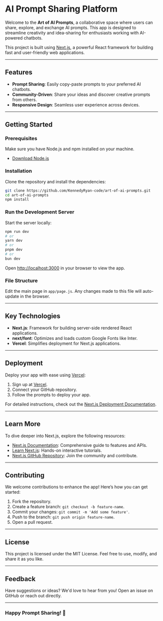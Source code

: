 # AI Prompt Sharing Platform

Welcome to the **Art of AI Prompts**, a collaborative space where users can share, explore, and exchange AI prompts. This app is designed to streamline creativity and idea-sharing for enthusiasts working with AI-powered chatbots.

This project is built using [Next.js](https://nextjs.org/), a powerful React framework for building fast and user-friendly web applications.

---

## Features

- **Prompt Sharing**: Easily copy-paste prompts to your preferred AI chatbots.
- **Community-Driven**: Share your ideas and discover creative prompts from others.
- **Responsive Design**: Seamless user experience across devices.

---

## Getting Started

### Prerequisites

Make sure you have Node.js and npm installed on your machine.

- [Download Node.js](https://nodejs.org/)

### Installation

Clone the repository and install the dependencies:

```bash
git clone https://github.com/KennedyRyan-code/art-of-ai-prompts.git
cd art-of-ai-prompts
npm install
```

### Run the Development Server

Start the server locally:

```bash
npm run dev
# or
yarn dev
# or
pnpm dev
# or
bun dev
```

Open [http://localhost:3000](http://localhost:3000) in your browser to view the app.

### File Structure

Edit the main page in `app/page.js`. Any changes made to this file will auto-update in the browser.

---

## Key Technologies

- **Next.js**: Framework for building server-side rendered React applications.
- **next/font**: Optimizes and loads custom Google Fonts like Inter.
- **Vercel**: Simplifies deployment for Next.js applications.

---

## Deployment

Deploy your app with ease using [Vercel](https://vercel.com/new?utm_medium=default-template&filter=next.js&utm_source=create-next-app&utm_campaign=create-next-app-readme):

1. Sign up at [Vercel](https://vercel.com/).
2. Connect your GitHub repository.
3. Follow the prompts to deploy your app.

For detailed instructions, check out the [Next.js Deployment Documentation](https://nextjs.org/docs/deployment).

---

## Learn More

To dive deeper into Next.js, explore the following resources:

- [Next.js Documentation](https://nextjs.org/docs): Comprehensive guide to features and APIs.
- [Learn Next.js](https://nextjs.org/learn): Hands-on interactive tutorials.
- [Next.js GitHub Repository](https://github.com/vercel/next.js): Join the community and contribute.

---

## Contributing

We welcome contributions to enhance the app! Here’s how you can get started:

1. Fork the repository.
2. Create a feature branch: `git checkout -b feature-name`.
3. Commit your changes: `git commit -m 'Add some feature'`.
4. Push to the branch: `git push origin feature-name`.
5. Open a pull request.

---

## License

This project is licensed under the MIT License. Feel free to use, modify, and share it as you like.

---

## Feedback

Have suggestions or ideas? We'd love to hear from you! Open an issue on GitHub or reach out directly.

---

### Happy Prompt Sharing! 🚀

